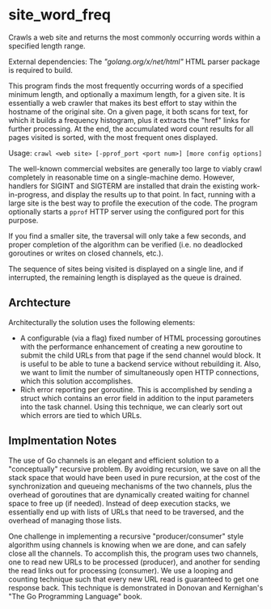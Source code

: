 # site_word_freq
Crawls a web site and returns the most commonly occurring words within a specified length range.

External dependencies: The *"golang.org/x/net/html"* HTML parser package is required to build.

This program finds the most frequently occurring words of a
specified minimum length, and optionally a maximum length,
for a given site.  It is essentially a web crawler that makes
its best effort to stay within the hostname of the original site.
On a given page, it both scans for text, for which it builds a
frequency histogram, plus it extracts the "href" links for further
processing.  At the end, the accumulated word count results for all
pages visited is sorted, with the most frequent ones displayed.

Usage: `crawl <web site> [-pprof_port <port num>] [more config options]`
 
The well-known commercial websites are generally too large to viably crawl
completely in reasonable time on a single-machine demo.  However, handlers
for SIGINT and SIGTERM are installed that drain the existing work-in-progress,
and display the results up to that point.  In fact, running with a large site
is the best way to profile the execution of the code.  The program optionally
starts a `pprof` HTTP server using the configured port for this purpose.

If you find a smaller site, the traversal will only take a few seconds, and
proper completion of the algorithm can be verified (i.e. no deadlocked
goroutines or writes on closed channels, etc.).

The sequence of sites being visited is displayed on a single line, and
if interrupted, the remaining length is displayed as the queue is drained.

## Archtecture
Architecturally the solution uses the following elements:
- A configurable (via a flag) fixed number of HTML processing
goroutines with the performance enhancement of creating a new
goroutine to submit the child URLs from that page if the send
channel would block.  It is useful to be able to tune a backend
service without rebuilding it.  Also, we want to limit the number
of simultaneously open HTTP connections, which this solution accomplishes.
- Rich error reporting per goroutine.  This is accomplished by
sending a struct which contains an error field in addition to the
input parameters into the task channel.  Using this technique, we
can clearly sort out which errors are tied to which URLs.

## Implmentation Notes
The use of Go channels is an elegant and efficient solution to a
"conceptually" recursive problem.  By avoiding recursion, we save
on all the stack space that would have been used in pure recursion,
at the cost of the synchronization and queueing mechanisms of the
two channels, plus the overhead of goroutines that are dynamically
created waiting for channel space to free up (if needed).  Instead of
deep execution stacks, we essentially end up with lists of URLs that
need to be traversed, and the overhead of managing those lists.

One challenge in implementing a recursive "producer/consumer" style
algorithm using channels is knowing when we are done, and can safely
close all the channels.  To accomplish this, the program uses two
channels, one to read new URLs to be processed (producer), and another for
sending the read links out for processing (consumer).  We use a looping
and counting technique such that every new URL read is guaranteed to get
one response back.  This technique is demonstrated in Donovan and Kernighan's
"The Go Programming Language" book.
